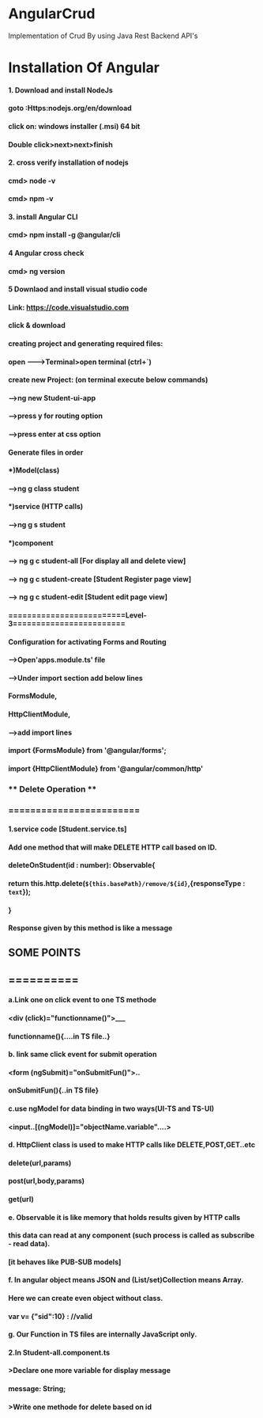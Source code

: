 # AngularCrud
Implementation of Crud By using Java Rest Backend API's
# Installation Of Angular

#### 1. Download and install NodeJs
											
#### goto :Https:nodejs.org/en/download
											
#### click on: windows installer (.msi) 64 bit
#### Double click>next>next>finish
#### 2. cross verify installation of nodejs
#### cmd> node -v
#### cmd> npm -v

#### 3. install Angular CLI
#### cmd> npm install -g @angular/cli

#### 4 Angular cross check
#### cmd> ng version

#### 5 Downlaod and install visual studio code
#### Link: https://code.visualstudio.com
#### click & download

#### creating project and generating required files:

#### open  --->Terminal>open terminal (ctrl+`)

#### create new Project: (on terminal execute below commands)

#### -->ng new Student-ui-app
#### -->press y for routing option
#### -->press enter at css option

#### Generate files in order
#### *)Model(class)
#### -->ng g class student
#### *)service (HTTP calls)
#### -->ng g s student
#### *)component
#### --> ng g c student-all [For display all and delete view]
#### --> ng g c student-create [Student Register page view]
#### --> ng g c student-edit [Student edit page view]

#### =========================Level-3========================
#### Configuration for activating  Forms and Routing 


#### -->Open'apps.module.ts' file
#### -->Under import section add below lines
   
####    FormsModule,
####	HttpClientModule,

#### -->add import lines
#### import {FormsModule} from '@angular/forms';
#### import {HttpClientModule} from '@angular/common/http'
###  ** Delete Operation **
###  ========================
#### 1.service code [Student.service.ts]
#### Add one method that will make DELETE HTTP call based on ID.
 
 
#### deleteOnStudent(id : number): Observable<any>{
####    return this.http.delete(`${this.basePath}/remove/${id}`,{responseType : `text`});
#### }


#### Response given by this method is like a message

## SOME POINTS
## ==========
#### a.Link one on click event to one TS methode

#### <div (click)="functionname()">___</div>

#### functionname(){....in TS file..}

#### b. link same click event for submit operation

#### <form (ngSubmit)="onSubmitFun()">..</form>
#### onSubmitFun(){..in TS file}

#### c.use ngModel for data binding in two ways(UI-TS and TS-UI)

#### <input..[(ngModel)]="objectName.variable"....>


#### d. HttpClient class is used to make HTTP calls like DELETE,POST,GET..etc
#### delete(url,params)
####  post(url,body,params)
####   get(url)
   
#### e. Observable<T> it is like memory that holds results given by HTTP calls
####     this data can read at any component (such process is called as subscribe - read data).
	
####	[it behaves like PUB-SUB models]
	
#### f. In angular object means JSON and (List/set)Collection means Array.

#### Here we can  create even object without class.

#### var v= {"sid":10} : //valid


#### g. Our Function in TS files are internally JavaScript only. 

#### 2.In Student-all.component.ts

#### >Declare one more variable for  display message
#### message: String;
#### >Write one methode for delete based on id
